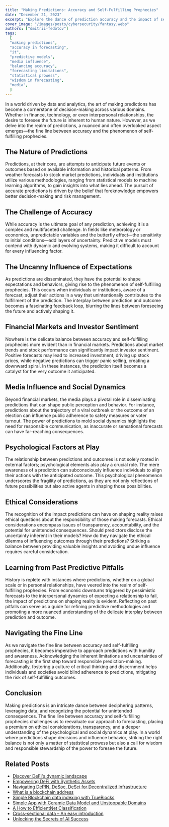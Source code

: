```yaml
---
title: "Making Predictions: Accuracy and Self-Fulfilling Prophecies"
date: "December 21, 2023"
excerpt: "Explore the dance of prediction accuracy and the impact of self-fulfilling prophecies in this insightful exploration. Uncover the nuances of forecasting."
cover_image: "/images/posts/cybersecurity/fantasy.webp"
authors: ["dmitrii-fedotov"]
tags:
  [
  "making predictions",
  "accuracy in forecasting",
  "it",
  "predictive models",
  "media influence",
  "balancing accuracy",
  "forecasting limitations",
  "statistical prowess",
  "wisdom in forecasting",
  "media",
  ]
---
```


In a world driven by data and analytics, the art of making predictions has become a cornerstone of decision-making across various domains. Whether in finance, technology, or even interpersonal relationships, the desire to foresee the future is inherent to human nature. However, as we delve into the realm of predictions, a nuanced and often overlooked aspect emerges—the fine line between accuracy and the phenomenon of self-fulfilling prophecies.

## The Nature of Predictions

Predictions, at their core, are attempts to anticipate future events or outcomes based on available information and historical patterns. From weather forecasts to stock market predictions, individuals and institutions utilize various methodologies, ranging from statistical models to machine learning algorithms, to gain insights into what lies ahead. The pursuit of accurate predictions is driven by the belief that foreknowledge empowers better decision-making and risk management.

## The Challenge of Accuracy

While accuracy is the ultimate goal of any prediction, achieving it is a complex and multifaceted challenge. In fields like meteorology or economics, unpredictable variables and the butterfly effect—the sensitivity to initial conditions—add layers of uncertainty. Predictive models must contend with dynamic and evolving systems, making it difficult to account for every influencing factor.

## The Uncanny Influence of Expectations

As predictions are disseminated, they have the potential to shape expectations and behaviors, giving rise to the phenomenon of self-fulfilling prophecies. This occurs when individuals or institutions, aware of a forecast, adjust their actions in a way that unintentionally contributes to the fulfillment of the prediction. The interplay between prediction and outcome becomes a fascinating feedback loop, blurring the lines between foreseeing the future and actively shaping it.

## Financial Markets and Investor Sentiment

Nowhere is the delicate balance between accuracy and self-fulfilling prophecies more evident than in financial markets. Predictions about market trends and stock performance can significantly impact investor sentiment. Positive forecasts may lead to increased investment, driving up stock prices, while negative predictions can trigger panic selling, creating a downward spiral. In these instances, the prediction itself becomes a catalyst for the very outcome it anticipated.

## Media Influence and Social Dynamics

Beyond financial markets, the media plays a pivotal role in disseminating predictions that can shape public perception and behavior. For instance, predictions about the trajectory of a viral outbreak or the outcome of an election can influence public adherence to safety measures or voter turnout. The power of predictions to mold social dynamics highlights the need for responsible communication, as inaccurate or sensational forecasts can have far-reaching consequences.

## Psychological Factors at Play

The relationship between predictions and outcomes is not solely rooted in external factors; psychological elements also play a crucial role. The mere awareness of a prediction can subconsciously influence individuals to align their actions with the anticipated outcome. This psychological phenomenon underscores the fragility of predictions, as they are not only reflections of future possibilities but also active agents in shaping those possibilities.

## Ethical Considerations

The recognition of the impact predictions can have on shaping reality raises ethical questions about the responsibility of those making forecasts. Ethical considerations encompass issues of transparency, accountability, and the potential for unintended consequences. Should predictors disclose the uncertainty inherent in their models? How do they navigate the ethical dilemma of influencing outcomes through their predictions? Striking a balance between providing valuable insights and avoiding undue influence requires careful consideration.

## Learning from Past Predictive Pitfalls

History is replete with instances where predictions, whether on a global scale or in personal relationships, have veered into the realm of self-fulfilling prophecies. From economic downturns triggered by pessimistic forecasts to the interpersonal dynamics of expecting a relationship to fail, the impact of predictions on shaping reality is evident. Reflecting on past pitfalls can serve as a guide for refining predictive methodologies and promoting a more nuanced understanding of the delicate interplay between prediction and outcome.

## Navigating the Fine Line

As we navigate the fine line between accuracy and self-fulfilling prophecies, it becomes imperative to approach predictions with humility and awareness. Acknowledging the inherent limitations and uncertainties of forecasting is the first step toward responsible prediction-making. Additionally, fostering a culture of critical thinking and discernment helps individuals and societies avoid blind adherence to predictions, mitigating the risk of self-fulfilling outcomes.

## Conclusion

Making predictions is an intricate dance between deciphering patterns, leveraging data, and recognizing the potential for unintended consequences. The fine line between accuracy and self-fulfilling prophecies challenges us to reevaluate our approach to forecasting, placing a premium on ethical considerations, transparency, and a deeper understanding of the psychological and social dynamics at play. In a world where predictions shape decisions and influence behavior, striking the right balance is not only a matter of statistical prowess but also a call for wisdom and responsible stewardship of the power to foresee the future.

## Related Posts

- [Discover DeFi's dynamic landscape](https://dspyt.com/dynamics-of-defi-protocols)
- [Empowering DeFi with Synthetic Assets](https://dspyt.com/synthetix-unleashing-the-power)
- [Navigating DePIN, DeSoc, DeSci for Decentralized Infrastructure](https://dspyt.com/exploring-depin-desoc-desci)
- [What is a blockchain address](https://dspyt.com/what-is-blockchain-address)
- [Simple Blockchain data indexing with TrueBlocks](https://dspyt.com/blockchain-data-indexer-with-trueblocks)
- [Simple App with Ceramic Data Model and Unstoppable Domains](https://dspyt.com/simple-app-with-ceramic-data-model-and-unstoppable-domains)
- [A How to EfficientNet Classification](https://dspyt.com/efficientnet-classification)
- [Cross-sectional data – An easy introduction](https://dspyt.com/cross-sectional-data-an-easy-introduction)
- [Unlocking the Secrets of AI Success](https://dspyt.com/unlocking-the-secrets-ai-success-in-modern-world)